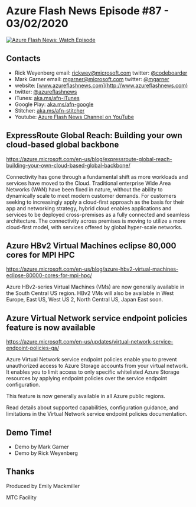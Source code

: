 # Azure Flash News Episode #87 - 03/02/2020

[![Azure Flash News: Watch Episode](https://img.youtube.com/vi/eN30WfGWVu4/0.jpg)](https://youtu.be/eN30WfGWVu4 "Azure Flash News: Episode 87")


## Contacts
* Rick Weyenberg  email: rickwey@microsoft.com twitter: [@codeboarder](https://www.twitter.com/codeboarder)
* Mark Garner email: mgarner@microsoft.com twitter: [@mgarner](https://www.twitter.com/mgarner)
* website: [www.azureflashnews.com](http://www.azureflashnews.com)
* twitter: [@azureflashnews](https://www.twitter.com/azureflashnews)
* iTunes: [aka.ms/afn-iTunes](https://aka.ms/afn-iTunes)
* Google Play: [aka.ms/afn-google](https://aka.ms/afn-google)
* Stitcher: [aka.ms/afn-stitcher](https://aka.ms/afn-stitcher)
* Youtube: [Azure Flash News Channel on YouTube](https://www.youtube.com/channel/UCV6U_D4q7OxQaf0rFfEb6fQ)

## ExpressRoute Global Reach: Building your own cloud-based global backbone

https://azure.microsoft.com/en-us/blog/expressroute-global-reach-building-your-own-cloud-based-global-backbone/

Connectivity has gone through a fundamental shift as more workloads and services have moved to the Cloud. Traditional enterprise Wide Area Networks (WAN) have been fixed in nature, without the ability to dynamically scale to meet modern customer demands. For customers seeking to increasingly apply a cloud-first approach as the basis for their app and networking strategy, hybrid cloud enables applications and services to be deployed cross-premises as a fully connected and seamless architecture. The connectivity across premises is moving to utilize a more cloud-first model, with services offered by global hyper-scale networks.

## Azure HBv2 Virtual Machines eclipse 80,000 cores for MPI HPC

https://azure.microsoft.com/en-us/blog/azure-hbv2-virtual-machines-eclipse-80000-cores-for-mpi-hpc/

Azure HBv2-series Virtual Machines (VMs) are now generally available in the South Central US region. HBv2 VMs will also be available in West Europe, East US, West US 2, North Central US, Japan East soon.

## Azure Virtual Network service endpoint policies feature is now available

https://azure.microsoft.com/en-us/updates/virtual-network-service-endpoint-policies-ga/

Azure Virtual Network service endpoint policies enable you to prevent unauthorized access to Azure Storage accounts from your virtual network. It enables you to limit access to only specific whitelisted Azure Storage resources by applying endpoint policies over the service endpoint configuration.

This feature is now generally available in all Azure public regions.

Read details about supported capabilities, configuration guidance, and limitations in the Virtual Network service endpoint policies documentation.


## Demo Time!

- Demo by Mark Garner
- Demo by Rick Weyenberg

## Thanks
Produced by Emily Mackmiller

MTC Facility